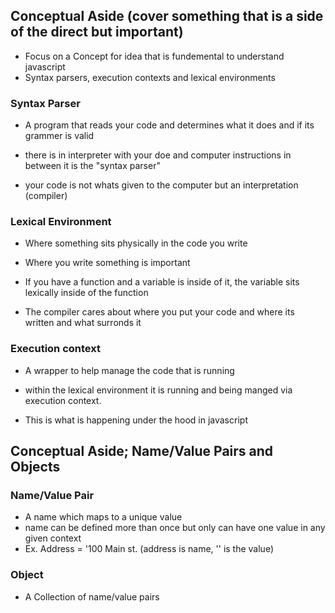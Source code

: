 ## Conceptual Aside (cover something that is a side of the direct but important)

- Focus on a Concept for idea that is fundemental to understand javascript
- Syntax parsers, execution contexts and lexical environments

### Syntax Parser

- A program that reads your code and determines what it does and if its grammer is valid

- there is in interpreter with your doe and computer instructions in between it is the "syntax parser"
- your code is not whats given to the computer but an interpretation (compiler)

### Lexical Environment

- Where something sits physically in the code you write
- Where you write something is important

- If you have a function and a variable is inside of it,  the variable sits lexically inside of the function
- The compiler cares about where you put your code and where its written and what surronds it

### Execution context

- A wrapper to help manage the code that is running
- within the lexical environment it is running and being manged via execution context. 

- This is what is happening under the hood in javascript

## Conceptual Aside; Name/Value Pairs and Objects

### Name/Value Pair

- A name which maps to a unique value
- name can be defined more than once but only can have one value in any given context
- Ex. Address = '100 Main st. (address is name, '' is the value)

### Object

- A Collection of name/value pairs

